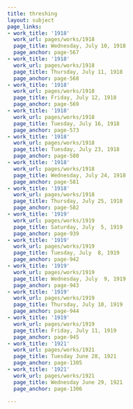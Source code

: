 ```yaml
---
title: threshing
layout: subject
page_links:
- work_title: '1918'
  work_url: pages/works/1918
  page_title: Wednesday, July 10, 1918
  page_anchor: page-567
- work_title: '1918'
  work_url: pages/works/1918
  page_title: Thursday, July 11, 1918
  page_anchor: page-568
- work_title: '1918'
  work_url: pages/works/1918
  page_title: Friday, July 12, 1918
  page_anchor: page-569
- work_title: '1918'
  work_url: pages/works/1918
  page_title: Tuesday, July 16, 1918
  page_anchor: page-573
- work_title: '1918'
  work_url: pages/works/1918
  page_title: Tuesday, July 23, 1918
  page_anchor: page-580
- work_title: '1918'
  work_url: pages/works/1918
  page_title: Wednesday, July 24, 1918
  page_anchor: page-581
- work_title: '1918'
  work_url: pages/works/1918
  page_title: Thursday, July 25, 1918
  page_anchor: page-582
- work_title: '1919'
  work_url: pages/works/1919
  page_title: Saturday, July  5, 1919
  page_anchor: page-939
- work_title: '1919'
  work_url: pages/works/1919
  page_title: Tuesday, July  8, 1919
  page_anchor: page-942
- work_title: '1919'
  work_url: pages/works/1919
  page_title: Wednesday, July  9, 1919
  page_anchor: page-943
- work_title: '1919'
  work_url: pages/works/1919
  page_title: Thursday, July 10, 1919
  page_anchor: page-944
- work_title: '1919'
  work_url: pages/works/1919
  page_title: Friday, July 11, 1919
  page_anchor: page-945
- work_title: '1921'
  work_url: pages/works/1921
  page_title: Tuesday June 28, 1921
  page_anchor: page-1305
- work_title: '1921'
  work_url: pages/works/1921
  page_title: Wednesday June 29, 1921
  page_anchor: page-1306

---
```

